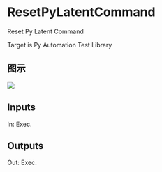 # ResetPyLatentCommand

Reset Py Latent Command

Target is Py Automation Test Library

## 图示

![]($-20221218-20310823.png)

## Inputs

In: Exec.  

## Outputs

Out: Exec.

